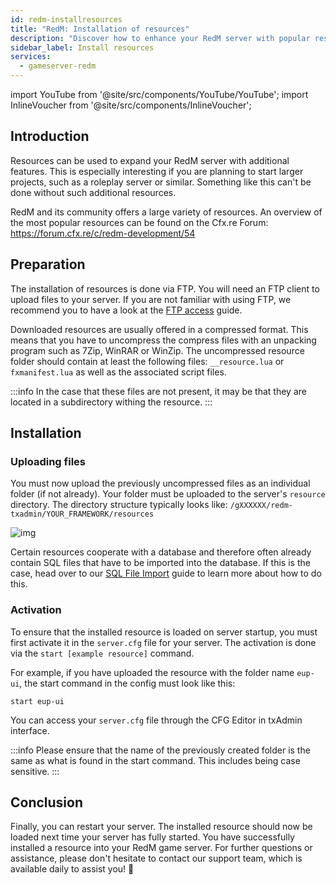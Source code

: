 ```yaml
---
id: redm-installresources
title: "RedM: Installation of resources"
description: "Discover how to enhance your RedM server with popular resources for larger projects like roleplay servers → Learn more now"
sidebar_label: Install resources
services:
  - gameserver-redm
---
```


import YouTube from '@site/src/components/YouTube/YouTube';
import InlineVoucher from '@site/src/components/InlineVoucher';

## Introduction

Resources can be used to expand your RedM server with additional features. This is especially interesting if you are planning to start larger projects, such as a roleplay server or similar. Something like this can't be done without such additional resources. 

RedM and its community offers a large variety of resources. An overview of the most popular resources can be found on the Cfx.re Forum: https://forum.cfx.re/c/redm-development/54



<InlineVoucher />

## Preparation

The installation of resources is done via FTP. You will need an FTP client to upload files to your server. If you are not familiar with using FTP, we recommend you to have a look at the [FTP access](gameserver-ftpaccess.md) guide.

Downloaded resources are usually offered in a compressed format. This means that you have to uncompress the compress files with an unpacking program such as 7Zip, WinRAR or WinZip. The uncompressed resource folder should contain at least the following files: `__resource.lua` or `fxmanifest.lua` as well as the associated script files.

:::info
In the case that these files are not present, it may be that they are located in a subdirectory withing the resource.
:::

## Installation

### Uploading files

You must now upload the previously uncompressed files as an individual folder (if not already). Your folder must be uploaded to the server's `resource` directory. The directory structure typically looks like: `/gXXXXXX/redm-txadmin/YOUR_FRAMEWORK/resources`

![img](https://screensaver01.zap-hosting.com/index.php/s/ofMKfG6rfewsb3o/preview)



Certain resources cooperate with a database and therefore often already contain SQL files that have to be imported into the database. If this is the case, head over to our [SQL File Import](redm-sql-file-import.md) guide to learn more about how to do this.

### Activation

To ensure that the installed resource is loaded on server startup, you must first activate it in the `server.cfg` file for your server. The activation is done via the `start [example resource]` command. 

For example, if you have uploaded the resource with the folder name `eup-ui`, the start command in the config must look like this: 
```
start eup-ui
```

You can access your `server.cfg` file through the CFG Editor in txAdmin interface.

:::info
Please ensure that the name of the previously created folder is the same as what is found in the start command. This includes being case sensitive.
:::



## Conclusion
Finally, you can restart your server. The installed resource should now be loaded next time your server has fully started. You have successfully installed a resource into your RedM game server. For further questions or assistance, please don't hesitate to contact our support team, which is available daily to assist you! 🙂

<InlineVoucher />
